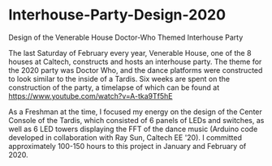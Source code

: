 # Interhouse-Party-Design-2020
Design of the Venerable House Doctor-Who Themed Interhouse Party

The last Saturday of February every year, Venerable House, one of the 8 houses at Caltech, constructs and hosts an interhouse party.
The theme for the 2020 party was Doctor Who, and the dance platforms were constructed to look similar to the inside of a Tardis. 
Six weeks are spent on the construction of the party, a timelapse of which can be found at https://www.youtube.com/watch?v=A-tka9Tf5hE

As a Freshman at the time, I focused my energy on the design of the Center Console of the Tardis, which consisted of 6 panels of LEDs
and switches, as well as 6 LED towers displaying the FFT of the dance music (Arduino code developed in collaboration with Ray Sun, 
Caltech EE '20). I committed approximately 100-150 hours to this project in January and February of 2020.
